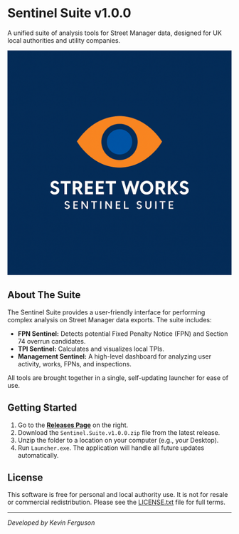 # Sentinel Suite v1.0.0

A unified suite of analysis tools for Street Manager data, designed for UK local authorities and utility companies.

![Launcher Screenshot](https://github.com/KFergusonUK/Sentinel_Suite/blob/main/Logo.png)  <!-- Optional but highly recommended! -->

## About The Suite

The Sentinel Suite provides a user-friendly interface for performing complex analysis on Street Manager data exports. The suite includes:

*   **FPN Sentinel:** Detects potential Fixed Penalty Notice (FPN) and Section 74 overrun candidates.
*   **TPI Sentinel:** Calculates and visualizes local TPIs.
*   **Management Sentinel:** A high-level dashboard for analyzing user activity, works, FPNs, and inspections.

All tools are brought together in a single, self-updating launcher for ease of use.

## Getting Started

1.  Go to the [**Releases Page**](https://github.com/KFergusonUK/Sentinel_Suite/releases) on the right.
2.  Download the `Sentinel.Suite.v1.0.0.zip` file from the latest release.
3.  Unzip the folder to a location on your computer (e.g., your Desktop).
4.  Run `Launcher.exe`. The application will handle all future updates automatically.

## License

This software is free for personal and local authority use. It is not for resale or commercial redistribution. Please see the [LICENSE.txt](LICENSE.txt) file for full terms.

---
*Developed by Kevin Ferguson*
